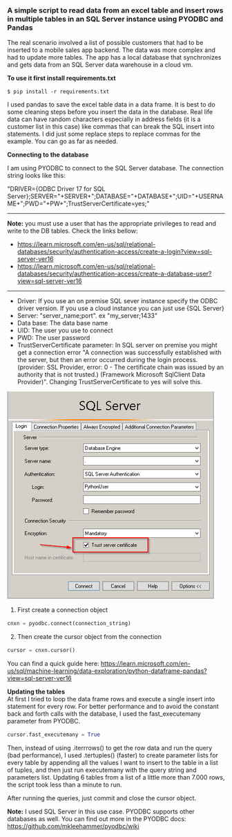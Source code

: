 
### A simple script to read data from an excel table and insert rows in multiple tables in an SQL Server instance using PYODBC and Pandas

The real scenario involved a list of possible customers that had to be inserted to a mobile sales app backend. The data was more complex and had to update more tables. The app has a local database that synchronizes and gets data from an SQL Server data warehouse in a cloud vm. 

**To use it first install requirements.txt**

```shell
$ pip install -r requirements.txt
```

I used pandas to save the excel table data in a data frame. It is best to do some cleaning steps before you insert the data in the database. Real life data can have random characters especially in address fields (it is a customer list in this case) like commas that can break the SQL insert into statements. I did just some replace steps to replace commas for the example. You can go as far as needed.

**Connecting to the database**

I am using PYODBC to connect to the SQL Server database. The connection string looks like this:

"DRIVER={ODBC Driver 17 for SQL Server};SERVER="+SERVER+";DATABASE="+DATABASE+";UID="+USERNAME+";PWD="+PW+";TrustServerCertificate=yes;"

---

**Note:** you must use a user that has the appropriate privileges to read and write to the DB tables. Check the links bellow:
- https://learn.microsoft.com/en-us/sql/relational-databases/security/authentication-access/create-a-login?view=sql-server-ver16
- https://learn.microsoft.com/en-us/sql/relational-databases/security/authentication-access/create-a-database-user?view=sql-server-ver16
---

- Driver: If you use an on premise SQL sever instance specify the ODBC driver version. If you use a cloud instance you can just use {SQL Server}
- Server: "server_name;port". ex "my_server;1433"
- Data base: The data base name
- UID: The user you use to connect
- PWD: The user password
- TrustServerCertificate parameter: In SQL server on premise you might get a connection error "A connection was successfully established with the server, but then an error occurred during the login process. (provider: SSL Provider, error: 0 - The certificate chain was issued by an authority that is not trusted.) (Framework Microsoft SqlClient Data Provider)". Changing TrustServerCertificate to yes will solve this.

![trust certificate](images/trust_certificate.png)

1. First create a connection object

```Python
cnxn = pyodbc.connect(connection_string)
```

2. Then create the cursor object from the connection
```Python
cursor = cnxn.cursor()
```

You can find a quick guide here: https://learn.microsoft.com/en-us/sql/machine-learning/data-exploration/python-dataframe-pandas?view=sql-server-ver16

**Updating the tables**\
At first I tried to loop the data frame rows and execute a single insert into statement for every row. For better performance and to avoid the constant back and forth calls with the database, I used the fast_executemany parameter from PYODBC. 

```Python
cursor.fast_executemany = True
```

Then, instead of using .iterrrows() to get the row data and run the query (bad performance), I used .tertuples() (faster) to create parameter lists for every table by appending all the values I want to insert to the table in a list of tuples, and then just run executemany with the query string and parameters list. 
Updating 6 tables from a list of a little more than 7.000 rows, the script took less than a minute to run. 

After running the queries, just commit and close the cursor object.

**Note:** I used SQL Server in this use case. PYODBC supports other databases as well. You can find out more in the PYODBC docs:
https://github.com/mkleehammer/pyodbc/wiki



